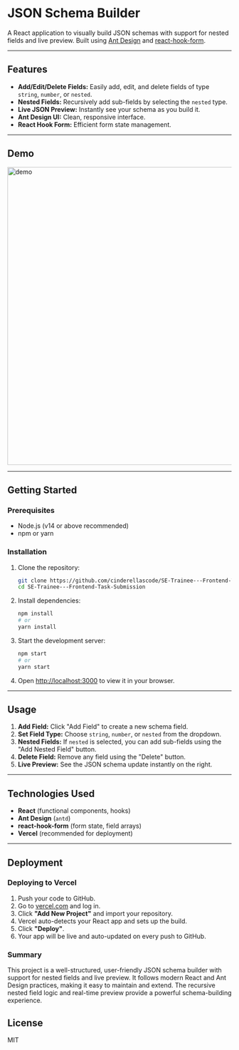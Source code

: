 # JSON Schema Builder

A React application to visually build JSON schemas with support for nested fields and live preview. Built using [Ant Design](https://ant.design/) and [react-hook-form](https://react-hook-form.com/).

---

## Features

- **Add/Edit/Delete Fields:** Easily add, edit, and delete fields of type `string`, `number`, or `nested`.
- **Nested Fields:** Recursively add sub-fields by selecting the `nested` type.
- **Live JSON Preview:** Instantly see your schema as you build it.
- **Ant Design UI:** Clean, responsive interface.
- **React Hook Form:** Efficient form state management.

---

## Demo


<img width="1366" height="669" alt="demo" src="https://github.com/user-attachments/assets/026bf4fe-0fdf-47e5-b802-8e59424d1f85" />

---

## Getting Started

### Prerequisites

- Node.js (v14 or above recommended)
- npm or yarn

### Installation

1. Clone the repository:
    ```sh
    git clone https://github.com/cinderellascode/SE-Trainee---Frontend-Task-Submission.git
    cd SE-Trainee---Frontend-Task-Submission
    ```

2. Install dependencies:
    ```sh
    npm install
    # or
    yarn install
    ```

3. Start the development server:
    ```sh
    npm start
    # or
    yarn start
    ```

4. Open [http://localhost:3000](http://localhost:3000) to view it in your browser.

---

## Usage

1. **Add Field:** Click "Add Field" to create a new schema field.
2. **Set Field Type:** Choose `string`, `number`, or `nested` from the dropdown.
3. **Nested Fields:** If `nested` is selected, you can add sub-fields using the "Add Nested Field" button.
4. **Delete Field:** Remove any field using the "Delete" button.
5. **Live Preview:** See the JSON schema update instantly on the right.

---

## Technologies Used

- **React** (functional components, hooks)
- **Ant Design** (`antd`)
- **react-hook-form** (form state, field arrays)
- **Vercel** (recommended for deployment)

---

## Deployment

### Deploying to Vercel

1. Push your code to GitHub.
2. Go to [vercel.com](https://vercel.com) and log in.
3. Click **"Add New Project"** and import your repository.
4. Vercel auto-detects your React app and sets up the build.
5. Click **"Deploy"**.
6. Your app will be live and auto-updated on every push to GitHub.

### Summary

This project is a well-structured, user-friendly JSON schema builder with support for nested fields and live preview. It follows modern React and Ant Design practices, making it easy to maintain and extend. The recursive nested field logic and real-time preview provide a powerful schema-building experience.


## License

MIT
